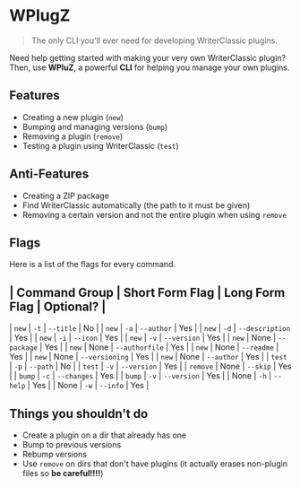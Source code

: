 # WPlugZ
> The only CLI you'll ever need for developing WriterClassic plugins.

Need help getting started with making your very own WriterClassic plugin? Then, use **WPluZ**, a powerful **CLI** for helping you manage your own plugins.

## Features
- Creating a new plugin (`new`)
- Bumping and managing versions (`bump`)
- Removing a plugin (`remove`)
- Testing a plugin using WriterClassic (`test`)

## Anti-Features
- Creating a ZIP package
- Find WriterClassic automatically (the path to it must be given)
- Removing a certain version and not the entire plugin when using `remove`

## Flags
Here is a list of the flags for every command.

| Command Group | Short Form Flag | Long Form Flag | Optional? |
------------------------------------------------------------
| `new` | `-t` | `--title` | No |
| `new` | `-a` | `--author` | Yes |
| `new` | `-d` | `--description` | Yes |
| `new` | `-i` | `--icon` | Yes |
| `new` | `-v` | `--version` | Yes |
| `new` | None | `--package` | Yes |
| `new` | None | `--authorfile` | Yes |
| `new` | None | `--readme` | Yes |
| `new` | None | `--versioning` | Yes |
| `new` | None | `--author` | Yes |
| `test` | `-p` | `--path` | No |
| `test` | `-v` | `--version` | Yes |
| `remove` | None | `--skip` | Yes |
| `bump` | `-c` | `--changes` | Yes |
| `bump` | `-v` | `--version` | Yes |
| None | `-h` | `--help` | Yes |
| None | `-w` | `--info` | Yes |

## Things you shouldn't do
- Create a plugin on a dir that already has one
- Bump to previous versions
- Rebump versions
- Use `remove` on dirs that don't have plugins (it actually erases non-plugin files so **be careful!!!!**)
